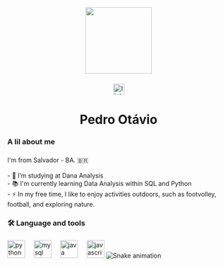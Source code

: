 <div align="center">
  <img height="150" src="https://avatars.githubusercontent.com/u/180056790?v=4"  />
</div>

###

<div align="center">
  <a href="https://www.linkedin.com/in/eupeu/" target="_blank">
    <img src="https://img.shields.io/static/v1?message=LinkedIn&logo=linkedin&label=&color=0077B5&logoColor=white&labelColor=&style=for-the-badge" height="25" alt="linkedin logo"  />
  </a>
</div>

###

<h1 align="center">Pedro Otávio</h1>

###

<h3 align="left">A lil about me</h3>

###

<p align="left">I'm from Salvador - BA. 🇧🇷<br><br>- 🔭 I’m studying at Dana Analysis <br>- 📚 I'm currently learning Data Analysis within SQL and Python<br>- ⚡ In my free time, I like to enjoy activities outdoors, such as footvolley, football, and exploring nature.</p>

###

<h3 align="left">🛠 Language and tools</h3>

###

<div align="left">
  <img src="https://cdn.jsdelivr.net/gh/devicons/devicon/icons/python/python-original.svg" height="40" alt="python logo"  />
  <img width="12" />
  <img src="https://cdn.jsdelivr.net/gh/devicons/devicon/icons/mysql/mysql-original.svg" height="40" alt="mysql logo"  />
  <img width="12" />
  <img src="https://cdn.jsdelivr.net/gh/devicons/devicon/icons/java/java-plain.svg" height="40" alt="java logo"  />
  <img width="12" />
  <img src="https://cdn.jsdelivr.net/gh/devicons/devicon/icons/javascript/javascript-plain.svg" height="40" alt="javascript logo"  />
  <img src="https://raw.githubusercontent.com/eupeutro/eupeutro/output/snake.svg" alt="Snake animation" />

###
</div>


###
###
